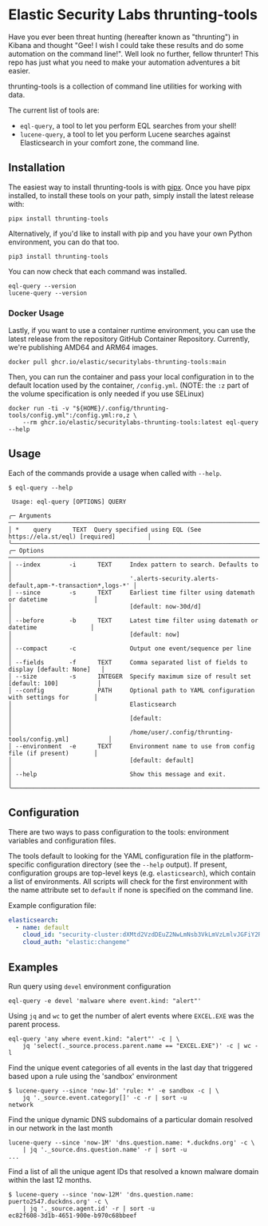# Elastic Security Labs thrunting-tools

Have you ever been threat hunting (hereafter known as "thrunting") in Kibana and thought
"Gee! I wish I could take these results and do some automation on the command line!".
Well look no further, fellow thrunter! This repo has just what you need to make your
automation adventures a bit easier.

thrunting-tools is a collection of command line utilities for working with data.

The current list of tools are:

- `eql-query`, a tool to let you perform EQL searches from your shell!
- `lucene-query`, a tool to let you perform Lucene searches against Elasticsearch in your
  comfort zone, the command line.

## Installation

The easiest way to install thrunting-tools is with [pipx](https://pypa.github.io/pipx/). Once
you have pipx installed, to install these tools on your path, simply install the latest release
with:

```shell
pipx install thrunting-tools
```

Alternatively, if you'd like to install with pip and you have your own Python environment, you can
do that too.

```shell
pip3 install thrunting-tools
```

You can now check that each command was installed.

```shell
eql-query --version
lucene-query --version
```

### Docker Usage

Lastly, if you want to use a container runtime environment, you can use the latest release from
the repository GitHub Container Repository. Currently, we're publishing AMD64 and ARM64 images.

```shell
docker pull ghcr.io/elastic/securitylabs-thrunting-tools:main
```

Then, you can run the container and pass your local configuration in to the default
location used by the container, `/config.yml`. (NOTE: the `:z` part of the volume
specification is only needed if you use SELinux)

```shell
docker run -ti -v "${HOME}/.config/thrunting-tools/config.yml":/config.yml:ro,z \
    --rm ghcr.io/elastic/securitylabs-thrunting-tools:latest eql-query --help
```

## Usage

Each of the commands provide a usage when called with `--help`.

```shell
$ eql-query --help

 Usage: eql-query [OPTIONS] QUERY

╭─ Arguments ─────────────────────────────────────────────────────────────────────────────────╮
│ *    query      TEXT  Query specified using EQL (See https://ela.st/eql) [required]         │
╰─────────────────────────────────────────────────────────────────────────────────────────────╯
╭─ Options ───────────────────────────────────────────────────────────────────────────────────╮
│ --index        -i      TEXT     Index pattern to search. Defaults to                        │
│                                 '.alerts-security.alerts-default,apm-*-transaction*,logs-*' │
│ --since        -s      TEXT     Earliest time filter using datemath or datetime             │
│                                 [default: now-30d/d]                                        │
│ --before       -b      TEXT     Latest time filter using datemath or datetime               │
│                                 [default: now]                                              │
│ --compact      -c               Output one event/sequence per line                          │
│ --fields       -f      TEXT     Comma separated list of fields to display [default: None]   │
│ --size         -s      INTEGER  Specify maximum size of result set [default: 100]           │
│ --config               PATH     Optional path to YAML configuration with settings for       │
│                                 Elasticsearch                                               │
│                                 [default:                                                   │
│                                 /home/user/.config/thrunting-tools/config.yml]           │
│ --environment  -e      TEXT     Environment name to use from config file (if present)       │
│                                 [default: default]                                          │
│ --help                          Show this message and exit.                                 │
╰─────────────────────────────────────────────────────────────────────────────────────────────╯
```

## Configuration

There are two ways to pass configuration to the tools: environment variables and configuration files.

The tools default to looking for the YAML configuration file in the platform-specific
configuration directory (see the `--help` output). If present, configuration groups are
top-level keys (e.g. `elasticsearch`), which contain a list of environments. All scripts will
check for the first environment with the name attribute set to `default`  if none is specified
on the command line.

Example configuration file:

```yaml
elasticsearch:
  - name: default
    cloud_id: "security-cluster:dXMtd2VzdDEuZ2NwLmNsb3VkLmVzLmlvJGFiY2R="
    cloud_auth: "elastic:changeme"
```

## Examples

Run query using `devel` environment configuration

```shell
eql-query -e devel 'malware where event.kind: "alert"'
```

Using `jq` and `wc` to get the number of alert events where `EXCEL.EXE` was the parent process.

```shell
eql-query 'any where event.kind: "alert"' -c | \
    jq 'select(._source.process.parent.name == "EXCEL.EXE")' -c | wc -l
```

Find the unique event categories of all events in the last day that triggered based upon a
rule using the 'sandbox' environment

```shell
$ lucene-query --since 'now-1d' 'rule: *' -e sandbox -c | \
    jq '._source.event.category[]' -c -r | sort -u
network
```

Find the unique dynamic DNS subdomains of a particular domain resolved in our network in the
last month

```shell
lucene-query --since 'now-1M' 'dns.question.name: *.duckdns.org' -c \
    | jq '._source.dns.question.name' -r | sort -u
...
```

Find a list of all the unique agent IDs that resolved a known malware domain within the last 12 months.

```shell
$ lucene-query --since 'now-12M' 'dns.question.name: puerto2547.duckdns.org' -c \
    | jq '._source.agent.id' -r | sort -u
ec82f608-3d1b-4651-900e-b970c68bbeef
```
